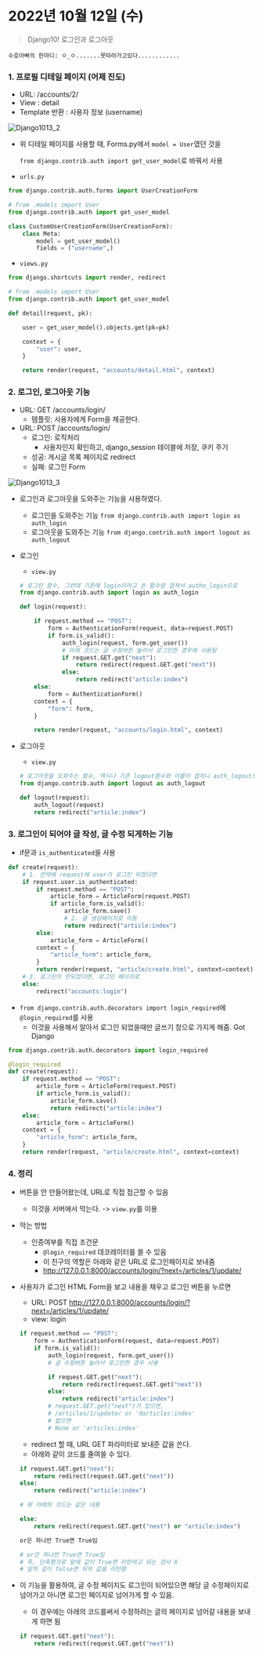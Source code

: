 # 2022년 10월 12일 (수)

> Django10!  로그인과 로그아웃



`수호아빠의 한마디: ㅇ_ㅇ.......못따라가고있다............  `



### 1. 프로필 디테일 페이지 (어제 진도)

- URL: /accounts/2/
- View : detail
- Template 반환 : 사용자 정보 (username)

![Django1013_2](assets/Django1013_2.gif)

- 위 디테일 페이지를 사용할 때, Forms.py에서 `model = User`였던 것을

    `from django.contrib.auth import get_user_model`로 바꿔서 사용

- `urls.py`

```python
from django.contrib.auth.forms import UserCreationForm

# from .models import User
from django.contrib.auth import get_user_model

class CustomUserCreationForm(UserCreationForm):
    class Meta:
        model = get_user_model()
        fields = ("username",)
```

- `views.py`

```python
from django.shortcuts import render, redirect

# from .models import User
from django.contrib.auth import get_user_model

def detail(request, pk):

    user = get_user_model().objects.get(pk=pk)

    context = {
        "user": user,
    }

    return render(request, "accounts/detail.html", context)
```



### 2. 로그인, 로그아웃 기능

- URL: GET /accounts/login/
  - 템플릿: 사용자에게 Form을 제공한다.
- URL: POST /accounts/login/
  - 로그인: 로직처리
    - 사용자인지 확인하고, django_session 테이블에 저장, 쿠키 주기
  - 성공: 게시글 목록 페이지로 redirect
  - 실패: 로그인 Form

![Django1013_3](assets/Django1013_3.gif)

- 로그인과 로그아웃을 도와주는 기능을 사용하였다.

  - 로그인을 도와주는 기능 `from django.contrib.auth import login as auth_login`
  - 로그아웃을 도와주는 기능 `from django.contrib.auth import logout as auth_logout`

- 로그인

  - `view.py`

  ```python
  # 로그인 함수, 그런데 기존에 login이라고 쓴 함수랑 겹쳐서 autho_login으로
  from django.contrib.auth import login as auth_login
  
  def login(request):
  
      if request.method == "POST":
          form = AuthenticationForm(request, data=request.POST)
          if form.is_valid():
              auth_login(request, form.get_user())
              # 아래 코드는 글 수정버튼 눌러서 로그인한 경우에 사용됨
              if request.GET.get("next"):
                  return redirect(request.GET.get("next"))
              else:
                  return redirect("article:index")
      else:
          form = AuthenticationForm()
      context = {
          "form": form,
      }
  
      return render(request, "accounts/login.html", context)
  ```

- 로그아웃

  - `view.py`

  ```python
  # 로그아웃을 도와주는 함수, 역시나 기존 logout함수와 이름이 겹치니 auth_logout으로 변경
  from django.contrib.auth import logout as auth_logout
  
  def logout(request):
      auth_logout(request)
      return redirect("article:index")
  ```



### 3. 로그인이 되어야 글 작성, 글 수정 되게하는 기능

- if문과 `is_authenticated`을 사용

```python
def create(request):
    # 1. 만약에 request에 user가 로그인 되었다면
    if request.user.is_authenticated:
        if request.method == "POST":
            article_form = ArticleForm(request.POST)
            if article_form.is_valid():
                article_form.save()
                # 2. 글 생성페이지로 이동
                return redirect("article:index")
        else:
            article_form = ArticleForm()
        context = {
            "article_form": article_form,
        }
        return render(request, "article/create.html", context=context)
    # 3. 로그인이 안되었다면, 로그인 페이지로
    else:
        redirect("accounts:login")
```

- `from django.contrib.auth.decorators import login_required`에 `@login_required`를 사용
  - 이것을 사용해서 알아서 로그인 되었을때만 글쓰기 창으로 가지게 해줌. Got Django

```python
from django.contrib.auth.decorators import login_required

@login_required
def create(request):
    if request.method == "POST":
        article_form = ArticleForm(request.POST)
        if article_form.is_valid():
            article_form.save()
            return redirect("article:index")
    else:
        article_form = ArticleForm()
    context = {
        "article_form": article_form,
    }
    return render(request, "article/create.html", context=context)
```



### 4. 정리

- 버튼을 안 만들어왔는데, URL로 직접 접근할 수 있음

  - 이것을 서버에서 막는다. -> `view.py`를 이용

- 막는 방법

  - 인증여부를 직접 조건문
    - `@login_required` 데코레이터를 쓸 수 있음
    - 이 친구의 역할은 아래와 같은 URL로 로그인페이지로 보내줌
    - http://127.0.0.1:8000/accounts/login/?next=/articles/1/update/

- 사용자가 로그인 HTML Form을 보고 내용을 채우고 로그인 버튼을 누르면

  - URL: POST http://127.0.0.1:8000/accounts/login/?next=/articles/1/update/
  - view: login

  ```python
  if request.method == "POST":
      form = AuthenticationForm(request, data=request.POST)
      if form.is_valid():
          auth_login(request, form.get_user())
          # 글 수정버튼 눌러서 로그인한 경우 사용
  
          if request.GET.get("next"):
              return redirect(request.GET.get("next"))
          else:
              return redirect("article:index")
          # request.GET.get("next")가 있으면, 
          # /articles/1/update/ or 'darticles:index'
          # 없으면 
          # None or 'articles:index'
  ```

  - redirect 할 때, URL GET 파라미터로 보내준 값을 쓴다. 
  - 아래와 같이 코드를 줄여쓸 수 있다.

  ```python
  if request.GET.get("next"):
      return redirect(request.GET.get("next"))
  else:
      return redirect("article:index")
  
  # 위 아래의 코드는 같은 내용
  
  else:
      return redirect(request.GET.get("next") or "article:index")
  
  or은 하나만 True면 True임
  
  # or은 하나만 True면 True임
  # 즉, 단축평가로 앞에 값이 True면 리턴하고 뒤는 검사 X
  # 앞의 갚이 false면 뒤의 값을 리턴함
  ```

- 이 기능을 활용하여, 글 수정 페이지도 로그인이 되어있으면 해당 글 수정페이지로 넘어가고 아니면 로그인 페이지로 넘어가게 할 수 있음.

  - 이 경우에는 아래의 코드를써서 수정하려는 글의 페이지로 넘어갈 내용을 보내게 하면 됨

  ```python
  if request.GET.get("next"):
      return redirect(request.GET.get("next"))
  ```

  
